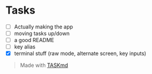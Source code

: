 <!-- this file was generated with TASKmd 
git repository : https://github.com/democraz20/taskmd
! DO NOT EDIT THIS FILE MANUALLY !
-->

# Tasks

 - [ ] Actually making the app
 - [ ] moving tasks up/down
 - [ ] a good README
 - [ ] key alias
 - [x] terminal stuff (raw mode, alternate screen, key inputs)

> Made with [TASKmd](https://github.com/democraz20/taskmd)